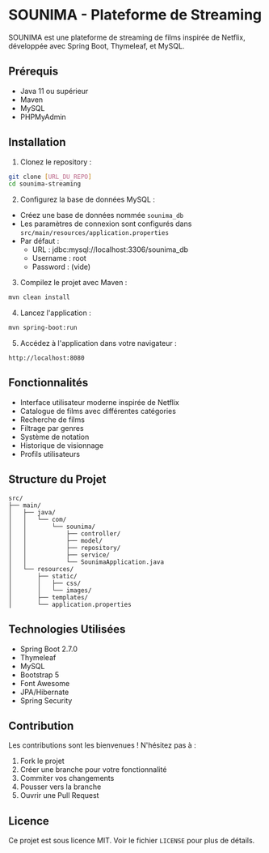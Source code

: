 # SOUNIMA - Plateforme de Streaming

SOUNIMA est une plateforme de streaming de films inspirée de Netflix, développée avec Spring Boot, Thymeleaf, et MySQL.

## Prérequis

- Java 11 ou supérieur
- Maven
- MySQL
- PHPMyAdmin

## Installation

1. Clonez le repository :
```bash
git clone [URL_DU_REPO]
cd sounima-streaming
```

2. Configurez la base de données MySQL :
- Créez une base de données nommée `sounima_db`
- Les paramètres de connexion sont configurés dans `src/main/resources/application.properties`
- Par défaut :
  - URL : jdbc:mysql://localhost:3306/sounima_db
  - Username : root
  - Password : (vide)

3. Compilez le projet avec Maven :
```bash
mvn clean install
```

4. Lancez l'application :
```bash
mvn spring-boot:run
```

5. Accédez à l'application dans votre navigateur :
```
http://localhost:8080
```

## Fonctionnalités

- Interface utilisateur moderne inspirée de Netflix
- Catalogue de films avec différentes catégories
- Recherche de films
- Filtrage par genres
- Système de notation
- Historique de visionnage
- Profils utilisateurs

## Structure du Projet

```
src/
├── main/
│   ├── java/
│   │   └── com/
│   │       └── sounima/
│   │           ├── controller/
│   │           ├── model/
│   │           ├── repository/
│   │           ├── service/
│   │           └── SounimaApplication.java
│   └── resources/
│       ├── static/
│       │   ├── css/
│       │   └── images/
│       ├── templates/
│       └── application.properties
```

## Technologies Utilisées

- Spring Boot 2.7.0
- Thymeleaf
- MySQL
- Bootstrap 5
- Font Awesome
- JPA/Hibernate
- Spring Security

## Contribution

Les contributions sont les bienvenues ! N'hésitez pas à :
1. Fork le projet
2. Créer une branche pour votre fonctionnalité
3. Commiter vos changements
4. Pousser vers la branche
5. Ouvrir une Pull Request

## Licence

Ce projet est sous licence MIT. Voir le fichier `LICENSE` pour plus de détails. 